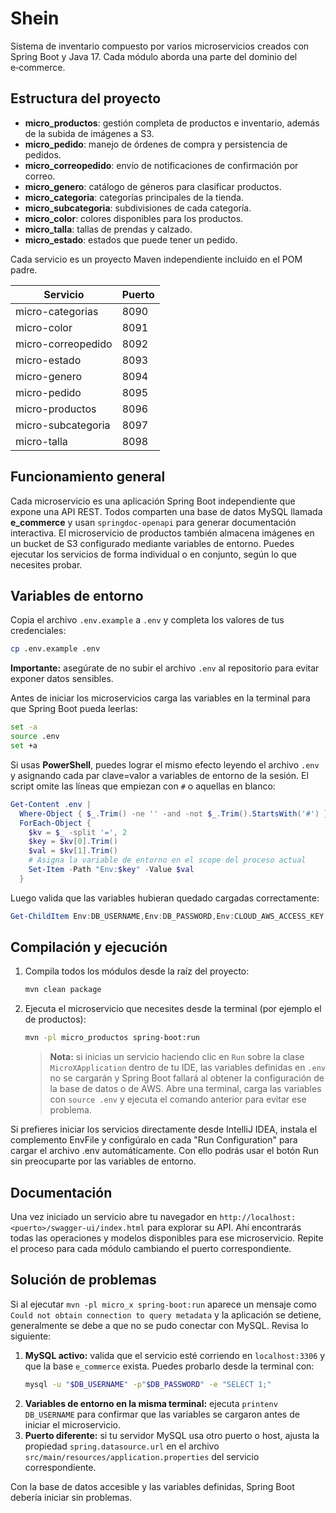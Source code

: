 # Shein

Sistema de inventario compuesto por varios microservicios creados con Spring Boot y Java 17. Cada módulo aborda una parte del dominio del e‑commerce.

## Estructura del proyecto

- **micro_productos**: gestión completa de productos e inventario, además de la subida de imágenes a S3.
- **micro_pedido**: manejo de órdenes de compra y persistencia de pedidos.
- **micro_correopedido**: envío de notificaciones de confirmación por correo.
- **micro_genero**: catálogo de géneros para clasificar productos.
- **micro_categoria**: categorías principales de la tienda.
- **micro_subcategoria**: subdivisiones de cada categoría.
- **micro_color**: colores disponibles para los productos.
- **micro_talla**: tallas de prendas y calzado.
- **micro_estado**: estados que puede tener un pedido.

Cada servicio es un proyecto Maven independiente incluido en el POM padre.

| Servicio | Puerto |
| --- | --- |
| micro-categorias | 8090 |
| micro-color | 8091 |
| micro-correopedido | 8092 |
| micro-estado | 8093 |
| micro-genero | 8094 |
| micro-pedido | 8095 |
| micro-productos | 8096 |
| micro-subcategoria | 8097 |
| micro-talla | 8098 |

## Funcionamiento general

Cada microservicio es una aplicación Spring Boot independiente que expone una API REST.
Todos comparten una base de datos MySQL llamada **e_commerce** y usan `springdoc-openapi`
para generar documentación interactiva. El microservicio de productos también
almacena imágenes en un bucket de S3 configurado mediante variables de entorno.
Puedes ejecutar los servicios de forma individual o en conjunto, según lo que
necesites probar.

## Variables de entorno

Copia el archivo `.env.example` a `.env` y completa los valores de tus credenciales:

```bash
cp .env.example .env
```

**Importante:** asegúrate de no subir el archivo `.env` al repositorio para evitar exponer datos sensibles.

Antes de iniciar los microservicios carga las variables en la terminal para que Spring Boot pueda leerlas:

```bash
set -a
source .env
set +a
```

Si usas **PowerShell**, puedes lograr el mismo efecto leyendo el archivo `.env` y
asignando cada par clave=valor a variables de entorno de la sesión. El script
omite las líneas que empiezan con `#` o aquellas en blanco:

```powershell
Get-Content .env |
  Where-Object { $_.Trim() -ne '' -and -not $_.Trim().StartsWith('#') } |
  ForEach-Object {
    $kv = $_ -split '=', 2
    $key = $kv[0].Trim()
    $val = $kv[1].Trim()
    # Asigna la variable de entorno en el scope del proceso actual
    Set-Item -Path "Env:$key" -Value $val
  }
```
Luego valida que las variables hubieran quedado cargadas correctamente:

```powershell
Get-ChildItem Env:DB_USERNAME,Env:DB_PASSWORD,Env:CLOUD_AWS_ACCESS_KEY,Env:CLOUD_AWS_SECRET_KEY,Env:CLOUD_AWS_REGION,Env:AWS_S3_BUCKET
```

## Compilación y ejecución

1. Compila todos los módulos desde la raíz del proyecto:
   ```bash
   mvn clean package
   ```
2. Ejecuta el microservicio que necesites desde la terminal (por ejemplo el de
   productos):
   ```bash
   mvn -pl micro_productos spring-boot:run
   ```

   > **Nota:** si inicias un servicio haciendo clic en `Run` sobre la clase
   > `MicroXApplication` dentro de tu IDE, las variables definidas en `.env` no
   > se cargarán y Spring Boot fallará al obtener la configuración de la base de
   > datos o de AWS. Abre una terminal, carga las variables con `source .env` y
   > ejecuta el comando anterior para evitar ese problema.

Si prefieres iniciar los servicios directamente desde IntelliJ IDEA, instala el complemento EnvFile y configúralo en cada "Run Configuration" para cargar el archivo .env automáticamente. Con ello podrás usar el botón Run sin preocuparte por las variables de entorno.


## Documentación

Una vez iniciado un servicio abre tu navegador en
`http://localhost:<puerto>/swagger-ui/index.html` para
explorar su API. Ahí encontrarás todas las operaciones y modelos disponibles
para ese microservicio. Repite el proceso para cada módulo cambiando el puerto
correspondiente.

## Solución de problemas

Si al ejecutar `mvn -pl micro_x spring-boot:run` aparece un mensaje como
`Could not obtain connection to query metadata` y la aplicación se detiene,
generalmente se debe a que no se pudo conectar con MySQL. Revisa lo siguiente:

1. **MySQL activo:** valida que el servicio esté corriendo en `localhost:3306` y
   que la base `e_commerce` exista. Puedes probarlo desde la terminal con:
   ```bash
   mysql -u "$DB_USERNAME" -p"$DB_PASSWORD" -e "SELECT 1;"
   ```
2. **Variables de entorno en la misma terminal:** ejecuta `printenv DB_USERNAME`
   para confirmar que las variables se cargaron antes de iniciar el
   microservicio.
3. **Puerto diferente:** si tu servidor MySQL usa otro puerto o host, ajusta la
   propiedad `spring.datasource.url` en el archivo
   `src/main/resources/application.properties` del servicio correspondiente.

Con la base de datos accesible y las variables definidas, Spring Boot debería
iniciar sin problemas.
